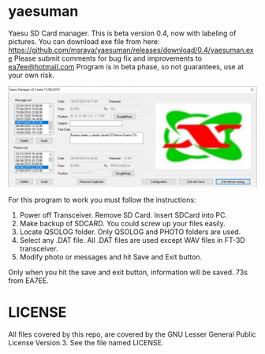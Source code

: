 # yaesuman
Yaesu SD Card manager. This is beta version 0.4, now with labeling of pictures.
You can download exe file from here: https://github.com/msraya/yaesuman/releases/download/0.4/yaesuman.exe
Please submit comments for bug fix and improvements to ea7ee@hotmail.com
Program is in beta phase, so not guarantees, use at your own risk.

![Alt text](yaesuman.png?raw=true "Main Window")

For this program to work you must follow the instructions:
1. Power off Transceiver. Remove SD Card. Insert SDCard into PC.
2. Make backup of SDCARD. You could screw up your files easily.
3. Locate QSOLOG folder. Only QSOLOG and PHOTO folders are used.
4. Select any .DAT file. All .DAT files are used except WAV files in FT-3D transceiver.
5. Modify photo or messages and hit Save and Exit button.

Only when you hit the save and exit button, information will be saved.
73s from EA7EE.

# LICENSE
All files covered by this repo, are covered by the GNU Lesser General Public License Version 3. See the file named LICENSE.
